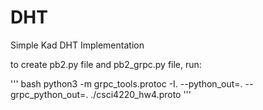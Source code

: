 # DHT
Simple Kad DHT Implementation

to create pb2.py file and pb2_grpc.py file, run:

''' bash
python3 -m grpc_tools.protoc -I. --python_out=. --grpc_python_out=. ./csci4220_hw4.proto
'''